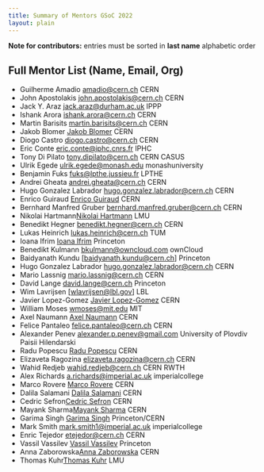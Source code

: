 ```yaml
---
title: Summary of Mentors GSoC 2022
layout: plain
---
```


**Note for contributors:** entries must be sorted in **last name** alphabetic order

## Full Mentor List (Name, Email, Org)
* Guilherme Amadio [amadio@cern.ch](mailto:amadio@cern.ch) CERN
* John Apostolakis [john.apostolakis@cern.ch](mailto:john.apostolakis@cern.ch) CERN
* Jack Y. Araz [jack.araz@durham.ac.uk](mailto:jack.araz@durham.ac.uk) IPPP
* Ishank Arora [ishank.arora@cern.ch](mailto:ishank.arora@cern.ch) CERN
* Martin Barisits [martin.barisits@cern.ch](mailto:martin.barisits@cern.ch) CERN
* Jakob Blomer [Jakob Blomer](mailto:jblomer@cern.ch) CERN
* Diogo Castro [diogo.castro@cern.ch](mailto:diogo.castro@cern.ch) CERN
* Eric Conte [eric.conte@iphc.cnrs.fr](mailto:eric.conte@iphc.cnrs.fr) IPHC
* Tony Di Pilato [tony.dipilato@cern.ch](mailto:tony.dipilato@cern.ch) CERN CASUS
* Ulrik Egede [ulrik.egede@monash.edu](mailto:ulrik.egede@monash.edu) monashuniversity
* Benjamin Fuks [fuks@lpthe.jussieu.fr](mailto:fuks@lpthe.jussieu.fr) LPTHE
* Andrei Gheata [andrei.gheata@cern.ch](mailto:andrei.gheata@cern.ch) CERN
* Hugo Gonzalez Labrador [hugo.gonzalez.labrador@cern.ch](mailto:hugo.gonzalez.labrador@cern.ch) CERN
* Enrico Guiraud [Enrico Guiraud](mailto:enrico.guiraud@cern.ch) CERN
* Bernhard Manfred Gruber [bernhard.manfred.gruber@cern.ch](mailto:bernhard.manfred.gruber@cern.ch) CERN
* Nikolai Hartmann[Nikolai Hartmann](mailto:nikolai.hartmann@physik.uni-muenchen.de) LMU
* Benedikt Hegner [benedikt.hegner@cern.ch](mailto:benedikt.hegner@cern.ch) CERN
* Lukas Heinrich [lukas.heinrich@cern.ch](mailto:lukas.heinrich@cern.ch) TUM
* Ioana Ifrim [Ioana Ifrim](mailto:ioana.ifrim@cern.ch) Princeton
* Benedikt Kulmann [bkulmann@owncloud.com](mailto:bkulmann@owncloud.com) ownCloud
* Baidyanath Kundu [baidyanath.kundu@cern.ch] Princeton
* Hugo Gonzalez Labrador [hugo.gonzalez.labrador@cern.ch](mailto:hugo.gonzalez.labrador@cern.ch) CERN
* Mario Lassnig [mario.lassnig@cern.ch](mailto:mario.lassnig@cern.ch) CERN
* David Lange [david.lange@cern.ch](mailto:david.lange@cern.ch) Princeton
* Wim Lavrijsen [wlavrijsen@lbl.gov] LBL
* Javier Lopez-Gomez [Javier Lopez-Gomez](mailto:j.lopez@cern.ch) CERN
* William Moses [wmoses@mit.edu](mailto:wmoses@mit.edu) MIT
* Axel Naumann [Axel Naumann](mailto:Axel.Naumann@cern.ch) CERN
* Felice Pantaleo [felice.pantaleo@cern.ch](mailto:felice.pantaleo@cern.ch) CERN
* Alexander Penev [alexander.p.penev@gmail.com](mailto:alexander.p.penev@gmail.com) University of Plovdiv Paisii Hilendarski
* Radu Popescu [Radu Popescu](mailto:radu.popescu@cern.ch) CERN
* Elizaveta Ragozina [elizaveta.ragozina@cern.ch](mailto:elizaveta.ragozina@cern.ch) CERN
* Wahid Redjeb [wahid.redjeb@cern.ch](mailto:wahid.redjeb@cern.ch) CERN RWTH
* Alex Richards [a.richards@imperial.ac.uk](mailto:a.richards@imperial.ac.uk) imperialcollege
* Marco Rovere [Marco Rovere](mailto:marco.rovere@cern.ch) CERN
* Dalila Salamani [Dalila Salamani](mailto:dalila.salamani@cern.ch) CERN
* Cedric Sefron[Cedric Sefron](mailto:cedric.sefron@cern.ch) CERN
* Mayank Sharma[Mayank Sharma](mailto:mayank.sharma@cern.ch) CERN
* Garima Singh [Garima Singh](mailto:garima.singh@cern.ch) Princeton/CERN
* Mark Smith [mark.smith1@imperial.ac.uk](mailto:mark.smith1@imperial.ac.uk) imperialcollege
* Enric Tejedor [etejedor@cern.ch](mailto:etejedor@cern.ch) CERN
* Vassil Vassilev [Vassil Vassilev](mailto:vvasilev@cern.ch) Princeton
* Anna Zaborowska[Anna Zaborowska](mailto:anna.zaborowska@cern.ch) CERN
* Thomas Kuhr[Thomas Kuhr](mailto:Thomas.Kuhr@lmu.de) LMU

